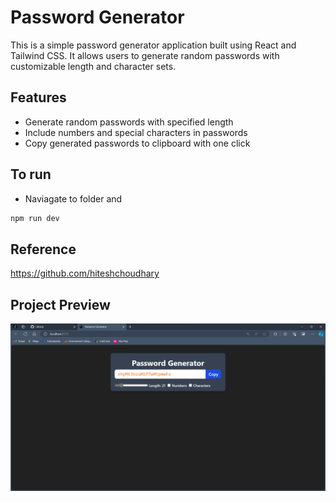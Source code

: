 # Password Generator

This is a simple password generator application built using React and Tailwind CSS. It allows users to generate random passwords with customizable length and character sets.

## Features

- Generate random passwords with specified length
- Include numbers and special characters in passwords
- Copy generated passwords to clipboard with one click

## To run 

- Naviagate to folder and 
``` Javascript
npm run dev
```

## Reference

https://github.com/hiteshchoudhary

## Project Preview

![Output](output.png)


